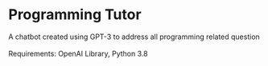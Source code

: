 # Programming Tutor
A chatbot created using GPT-3 to address all programming related question
<br/>
<br/>Requirements: OpenAI Library, Python 3.8
